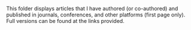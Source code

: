 This folder displays articles that I have authored (or co-authored) and published in journals, conferences, and other platforms (first page only).
Full versions can be found at the links provided.
